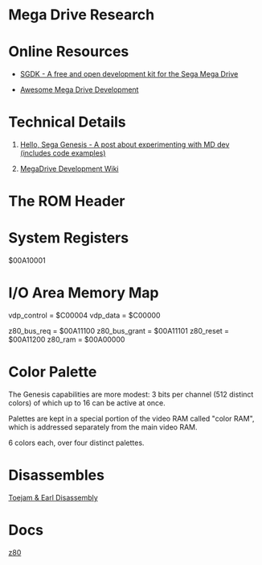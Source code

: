 # Mega Drive Research

# Online Resources

* [SGDK - A free and open development kit for the Sega Mega Drive](https://github.com/Stephane-D/SGDK?tab=readme-ov-file#mega-drive-technical-info-references)

* [Awesome Mega Drive Development](https://github.com/And-0/awesome-megadrive)

# Technical Details

1. [Hello, Sega Genesis - A post about experimenting with MD dev (includes code examples)](https://log.martinatkins.me/2020/01/20/hello-sega-genesis/)

2. [MegaDrive Development Wiki](https://wiki.megadrive.org/index.php?title=Main_Page)

# The ROM Header


# System Registers
$00A10001


# I/O Area Memory Map

vdp_control     = $C00004
vdp_data        = $C00000

z80_bus_req   = $00A11100
z80_bus_grant = $00A11101
z80_reset     = $00A11200
z80_ram       = $00A00000

# Color Palette

The Genesis capabilities are more modest: 3 bits per channel (512 distinct colors) of which up to 16 can be active at once.

Palettes are kept in a special portion of the video RAM called "color RAM", which is addressed separately from the main video RAM.

6 colors each, over four distinct palettes.

# Disassembles

[Toejam & Earl Disassembly](https://github.com/bstreiff/tje-disasm)

# Docs

[z80](http://www.retropc.net/mm/md/doc/html/z80__ctrl_8h.html)